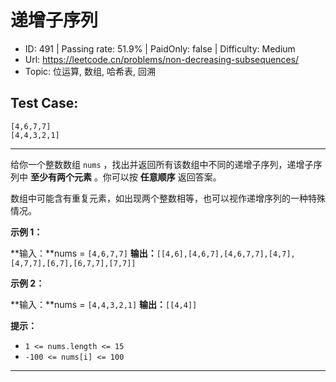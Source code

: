 # 递增子序列

* ID: 491     | Passing rate: 51.9% | PaidOnly: false  | Difficulty: Medium
* Url: https://leetcode.cn/problems/non-decreasing-subsequences/
* Topic: 位运算, 数组, 哈希表, 回溯

## Test Case:

```
[4,6,7,7]
[4,4,3,2,1]
```

---

给你一个整数数组 `nums` ，找出并返回所有该数组中不同的递增子序列，递增子序列中
**至少有两个元素** 。你可以按 **任意顺序** 返回答案。

数组中可能含有重复元素，如出现两个整数相等，也可以视作递增序列的一种特殊情况。


**示例 1：**

**输入：**nums = `[4,6,7,7]`
**输出：**`[[4,6],[4,6,7],[4,6,7,7],[4,7],[4,7,7],[6,7],[6,7,7],[7,7]]`

**示例 2：**

**输入：**nums = `[4,4,3,2,1]`
**输出：**`[[4,4]]`


**提示：**

* `1 <= nums.length <= 15`
* `-100 <= nums[i] <= 100`

---
